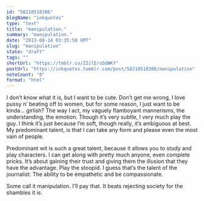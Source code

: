 ```yaml
---
id: "58210518306"
blogName: "inkquotes"
type: "text"
title: "manipulation."
summary: "manipulation."
date: "2013-08-14 03:35:58 GMT"
slug: "manipulation"
state: "draft"
tags: ""
shortUrl: "https://tmblr.co/ZIilErsDdWKY"
postUrl: "https://inkquotes.tumblr.com/post/58210518306/manipulation"
noteCount: "0"
format: "html"
---
```


I don’t know what it is, but I want to be cute. Don’t get me wrong, I love pussy n’ beating off to women, but for some reason, I just want to be kinda… girlish? The way I act, my vaguely flamboyant mannerisms, the understanding, the emotion. Though it’s very subtle, I very much play the guy. I think it’s just because I’m soft, though really, it’s ambiguous at best. My predominant talent, is that I can take any form and please even the most vain of people. 

Predominant wit is such a great talent, because it allows you to study and play characters. I can get along with pretty much anyone, even complete pricks. It’s about gaining their trust and giving them the illusion that they have the advantage. Play the stoopid. I guess that’s the talent of the journalist: The ability to be empathetic and be compassionate. 

Some call it manipulation. I’ll pay that. It beats rejecting society for the shambles it is.